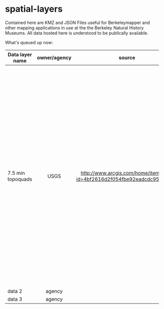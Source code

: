 # spatial-layers

Contained here are KMZ and JSON Files useful for Berkeleymapper and other mapping applications in use at the the Berkeley Natural History Museums.
All data hosted here is understood to be publically available.

What's queued up now:

| Data layer name   |      owner/agency     |  source  |   remarks   |
|----------         |:-------------:        |:------: |----------     |
| 7.5 min topoquads |  USGS               | http://www.arcgis.com/home/item.html?id=4bf2616d2f054fbe92eadcdc9582a765 | This layer presents the geographic extent of USGS 1:24,000 topographic maps (7.5- by 7.5-minute quadrangles) for the conterminous U.S. forty-eight states and District of Columbia. It provides quadrangle name, identification number, publication data, and map coverage by state for each quadrangle.  This large-scale index grid is appropriate for display at more detailed scales.     |
| data 2          |    agency             |     |                |
| data 3          | agency                |     |                |

